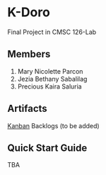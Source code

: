 # K-Doro
Final Project in CMSC 126-Lab

## Members
1. Mary Nicolette Parcon
2. Jezia Bethany Sabalilag
3. Precious Kaira Saluria

## Artifacts
[Kanban](https://trello.com/b/sirQZElg/k-doro-kanban)
Backlogs (to be added)

## Quick Start Guide
TBA
